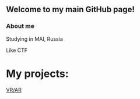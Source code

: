 ## Welcome to my main GitHub page!


### About me

Studying in MAI, Russia

Like CTF



# My projects:

[VR/AR](https://helpred.github.io/VR-AR-report/)

